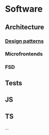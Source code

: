 # Software

## Architecture

### [Design patterns](https://github.com/gaer87/sw/tree/main/design-patterns)

### Microfrontends

### FSD

## Tests

## JS

## TS

...
